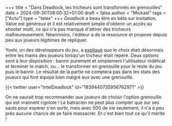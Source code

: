+++
title = "Dans Deadlock, les tricheurs sont transformés en grenouilles"
date = 2024-09-30T08:00:32+01:00
draft = false
author = "Mickael"
tags = ["Actu"]
type = "telex"
+++
*Deadlock* a beau être en bêta sur invitation, Valve est généreux et il est relativement simple d'obtenir un accès au shooter multi, ce qui n'a pas manqué d'attirer des tricheurs malheureusement. Néanmoins, l'éditeur a de la ressource et propose depuis peu aux joueurs légitimes de répliquer.

Yoshi, un des développeurs du jeu, a [expliqué](https://forums.playdeadlock.com/threads/09-26-2024-update.33015/) que le choix était désormais entre les mains des joueurs lorsqu'un tricheur était repéré. Deux options sont à leur disposition : bannir purement et simplement l'utilisateur indélicat et terminer le match, ou… le transformer en grenouille pour le reste du jeu puis le bannir. Le résultat de la partie ne comptera pas dans les stats des joueurs qui font équipe bien malgré eux avec une grenouille.

{{< twitter user="IntelDeadlock" id="1839440735956762971" >}}

On ne saurait trop recommander aux joueurs de choisir l'option grenouille qui est vraiment rigolote ! Le batracien ne peut plus compter que sur ses sauts pour espérer s'en sortir, mais avec 500 de vie seulement, il n'a à peu près aucune chance de se faire massacrer. Et c'est bien tout ce qu'il mérite ! 
